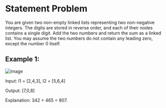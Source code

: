 # Statement Problem
You are given two non-empty linked lists representing two non-negative integers. 
The digits are stored in reverse order, and each of their nodes contains a single digit. 
Add the two numbers and return the sum as a linked list.
You may assume the two numbers do not contain any leading zero, except the number 0 itself.

## Example 1: 
![image](https://github.com/kashika-11/curly-sniffle/assets/108048423/34f569f1-b6f4-4158-aef0-2ae4d78c2ffb)

Input: l1 = [2,4,3], l2 = [5,6,4]

Output: [7,0,8]

Explanation: 342 + 465 = 807.
